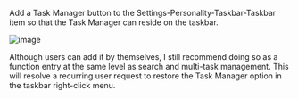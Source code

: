 Add a Task Manager button to the Settings-Personality-Taskbar-Taskbar item so that the Task Manager can reside on the taskbar.

![image](https://github.com/MicaUI/Windows-Feedback/assets/6630660/fca55514-f5d7-4671-a2e3-1752c45cd62b)


Although users can add it by themselves, I still recommend doing so as a function entry at the same level as search and multi-task management. This will resolve a recurring user request to restore the Task Manager option in the taskbar right-click menu.
